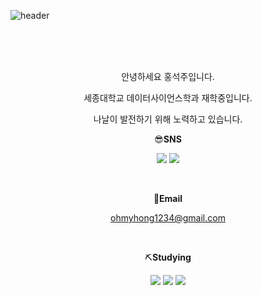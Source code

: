 ![header](https://capsule-render.vercel.app/api?type=soft&color=gradient&height=400&section=header&text=Welcome!&fontSize=90&desc=BambooStreet's%20Github%20Profile&descAlign=60&descAlignY=65&descSize=27&theme=tokyonight&animation=scaleIn)

<br/><br/><br/> 


<div align="center">

안녕하세요 홍석주입니다.

세종대학교 데이터사이언스학과 재학중입니다.

나날이 발전하기 위해 노력하고 있습니다.




😎**SNS**

<a href="https://www.instagram.com/ohmyhong_1/" target="_blank"><img src="https://img.shields.io/badge/instagram-ff69b4?style=flat-square&logo=instagram&logoColor=white"/></a>
<a href="https://https://blog.naver.com/ohmyhong1/" target="_blank"><img src="https://img.shields.io/badge/naverblog-green?style=flat-square&logo=naver&logoColor=white"/></a>

<br/> 

📩**Email**

ohmyhong1234@gmail.com

<br/> 

⛏**Studying**
 
<img src="https://img.shields.io/badge/python-blue?style=for-the-badge&logo=python&logoColor=black"/><a> 
<img src="https://img.shields.io/badge/C++-blueviolet?style=for-the-badge&logo=C&logoColor=black"/><a>
<img src="https://img.shields.io/badge/R-9cf?style=for-the-badge&logo=R&logoColor=black"/><a>



</div>
